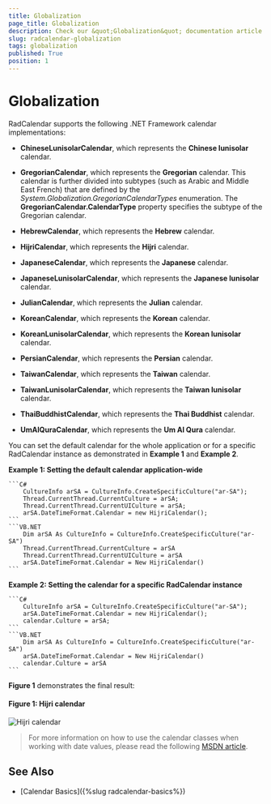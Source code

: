 ```yaml
---
title: Globalization
page_title: Globalization
description: Check our &quot;Globalization&quot; documentation article for the RadCalendar {{ site.framework_name }} control.
slug: radcalendar-globalization
tags: globalization
published: True
position: 1
---
```


# Globalization

RadCalendar supports the following .NET Framework calendar implementations:

* **ChineseLunisolarCalendar**, which represents the **Chinese lunisolar** calendar.

* **GregorianCalendar**, which represents the **Gregorian** calendar. This calendar is further divided into subtypes (such as Arabic and Middle East French) that are defined by the *System.Globalization.GregorianCalendarTypes* enumeration. The **GregorianCalendar.CalendarType** property specifies the subtype of the Gregorian calendar.

* **HebrewCalendar**, which represents the **Hebrew** calendar.

* **HijriCalendar**, which represents the **Hijri** calendar.

* **JapaneseCalendar**, which represents the **Japanese** calendar.

* **JapaneseLunisolarCalendar**, which represents the **Japanese lunisolar** calendar.

* **JulianCalendar**, which represents the **Julian** calendar.

* **KoreanCalendar**, which represents the **Korean** calendar.

* **KoreanLunisolarCalendar**, which represents the **Korean lunisolar** calendar.

* **PersianCalendar**, which represents the **Persian** calendar.

* **TaiwanCalendar**, which represents the **Taiwan** calendar.

* **TaiwanLunisolarCalendar**, which represents the **Taiwan lunisolar** calendar.

* **ThaiBuddhistCalendar**, which represents the **Thai Buddhist** calendar.

* **UmAlQuraCalendar**, which represents the **Um Al Qura** calendar.

You can set the default calendar for the whole application or for a specific RadCalendar instance as demonstrated in **Example 1** and **Example 2**.

__Example 1: Setting the default calendar application-wide__

	```C#
		CultureInfo arSA = CultureInfo.CreateSpecificCulture("ar-SA");
        Thread.CurrentThread.CurrentCulture = arSA;
        Thread.CurrentThread.CurrentUICulture = arSA;
        arSA.DateTimeFormat.Calendar = new HijriCalendar();
	```
	```VB.NET
		Dim arSA As CultureInfo = CultureInfo.CreateSpecificCulture("ar-SA")
		Thread.CurrentThread.CurrentCulture = arSA
		Thread.CurrentThread.CurrentUICulture = arSA
		arSA.DateTimeFormat.Calendar = New HijriCalendar()
	```

__Example 2: Setting the calendar for a specific RadCalendar instance__

	```C#
		CultureInfo arSA = CultureInfo.CreateSpecificCulture("ar-SA");
        arSA.DateTimeFormat.Calendar = new HijriCalendar();
        calendar.Culture = arSA;
	```
	```VB.NET
		Dim arSA As CultureInfo = CultureInfo.CreateSpecificCulture("ar-SA")
		arSA.DateTimeFormat.Calendar = New HijriCalendar()
		calendar.Culture = arSA
	```

**Figure 1** demonstrates the final result:

#### __Figure 1: Hijri calendar__

![Hijri calendar](images/calendar-hijri.png)

>For more information on how to use the calendar classes when working with date values, please read the following [MSDN article](https://msdn.microsoft.com/en-us/library/82aak18x).

## See Also

* [Calendar Basics]({%slug radcalendar-basics%})